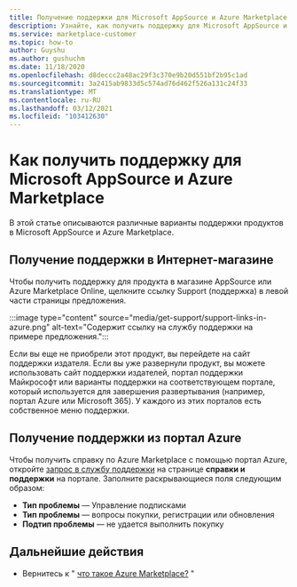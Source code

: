 ```yaml
---
title: Получение поддержки для Microsoft AppSource и Azure Marketplace
description: Узнайте, как получить поддержку для Microsoft AppSource и Azure Marketplace.
ms.service: marketplace-customer
ms.topic: how-to
author: Guyshu
ms.author: gushuchm
ms.date: 11/18/2020
ms.openlocfilehash: d8deccc2a48ac29f3c370e9b20d551bf2b95c1ad
ms.sourcegitcommit: 3a2415ab9833d5c574ad76d462f526a131c24f33
ms.translationtype: MT
ms.contentlocale: ru-RU
ms.lasthandoff: 03/12/2021
ms.locfileid: "103412630"
---
```

# <a name="how-to-get-support-for-microsoft-appsource-and-azure-marketplace"></a>Как получить поддержку для Microsoft AppSource и Azure Marketplace

В этой статье описываются различные варианты поддержки продуктов в Microsoft AppSource и Azure Marketplace. 

## <a name="get-support-in-an-online-store"></a>Получение поддержки в Интернет-магазине

Чтобы получить поддержку для продукта в магазине AppSource или Azure Marketplace Online, щелкните ссылку Support (поддержка) в левой части страницы предложения. 

:::image type="content" source="media/get-support/support-links-in-azure.png" alt-text="Содержит ссылку на службу поддержки на примере предложения.":::

Если вы еще не приобрели этот продукт, вы перейдете на сайт поддержки издателя. Если вы уже развернули продукт, вы можете использовать сайт поддержки издателей, портал поддержки Майкрософт или варианты поддержки на соответствующем портале, который используется для завершения развертывания (например, портал Azure или Microsoft 365). У каждого из этих порталов есть собственное меню поддержки.

## <a name="get-support-from-the-azure-portal"></a>Получение поддержки из портал Azure

Чтобы получить справку по Azure Marketplace с помощью портал Azure, откройте [запрос в службу поддержки](https://portal.azure.com/#blade/Microsoft_Azure_Support/HelpAndSupportBlade/newsupportrequest) на странице **справки и поддержки** на портале. Заполните раскрывающиеся поля следующим образом:

- **Тип проблемы** — Управление подписками
- **Тип проблемы** — вопросы покупки, регистрации или обновления
- **Подтип проблемы** — не удается выполнить покупку

## <a name="next-steps"></a>Дальнейшие действия

- Вернитесь к " [что такое Azure Marketplace?](azure-marketplace-overview.md) "
